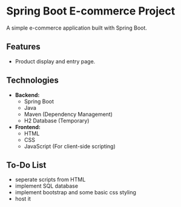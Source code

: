 # Spring Boot E-commerce Project

A simple e-commerce application built with Spring Boot.

## Features

*   Product display and entry page.

## Technologies

*   **Backend:**
    *   Spring Boot
    *   Java
    *   Maven (Dependency Management)
    *   H2 Database (Temporary)
*   **Frontend:**
    *   HTML
    *   CSS
    *   JavaScript (For client-side scripting)

## To-Do List

*   seperate scripts from HTML
*   implement SQL database
*   implement bootstrap and some basic css styling
*   host it
    
